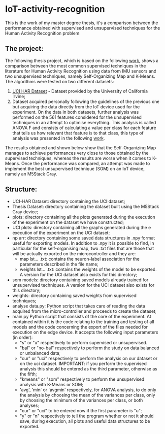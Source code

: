 # IoT-activity-recognition
This is the work of my master degree thesis, it's a comparison between the performance obtained with supervised and unsupervised techniques for the Human Activity Recognition problem

## The project:
The following thesis project, which is based on the following [work](https://ieeexplore.ieee.org/document/9217830), shows a comparison between the most common supervised techniques in the literature for Human Activity Recognition using data from IMU sensors and two unsupervised techniques, namely Self-Organizing Map and K-Means.
The algorithms were tested on two different datasets:
 1) [UCI HAR Dataset](https://archive.ics.uci.edu/dataset/240/human+activity+recognition+using+smartphones) - Dataset provided by the University of California Irvine;
 2) Dataset acquired personally following the guidelines of the previous one but acquiring the data directly from the IoT device used for the experiment.
On the data in both datasets, further analysis was performed on the 561 features considered for the unsupervised techniques in an attempt to optimise everything. This analysis is called ANOVA F and consists of calculating a value per class for each feature that tells us how relevant that feature is to that class, this type of analysis was presented in the following [work](https://ieeexplore.ieee.org/document/8215500).

The results obtained and shown below show that the Self-Organizing Map manages to achieve performances very close to those obtained by the supervised techniques, whereas the results are worse when it comes to K-Means.
Once the performance was compared, an attempt was made to implement the best unsupervised technique (SOM) on an IoT device, namely an M5Stack Gray.

## Structure:
- UCI-HAR Dataset: directory containing the UCI dataset;
- Thesis Dataset: directory containing the dataset built using the M5Stack Gray device;
- plots: directory containing all the plots generated during the execution of the experiment on the dataset we have constructed;
- UCI plots: directory containing all the graphs generated during the e execution of the experiment on the UCI dataset;
- np arr: directory containing some saved data structures in .npy format useful for exporting models. In addition to .npy it is possible to find, in particular for the self-organising map, two .txt files that are those that will be actually exported on the microcontroller and they are:
    - map lst... .txt: contains the neuron-label association for the parameters described in the file name;
    - weights lst... .txt: contains the weights of the model to be exported.
    A version for the UCI dataset also exists for this directory;
- som models: directory containing saved models already trained for unsupervised techniques.
A version for the UCI dataset also exists for this directory;
- weights: directory containing saved weights from supervised techniques;
- analyse data.py: Python script that takes care of reading the data acquired from the micro-controller and proceeds to create the dataset;
- main.py Python script that consists of the core of the experiment. At contained within it is the code relating to the training and testing of all models and the code concerning the export of the files needed for execution on the edge device. It accepts the following input parameters (in order):   
    - "s" or "u" respectively to perform supervised or unsupervised.
    - "bal" or "no-bal" respectively to perform the study on data balanced or unbalanced data;
    - "our" or "uci" respectively to perform the analysis on our dataset or on the uci dataset. IMPORTANT: if you perform the supervised analysis this should be entered as the third parameter, otherwise as the fifth;
    - "kmeans" or "som" respectively to perform the unsupervised analysis with K-Means or SOM;
    - 'avg', 'min' or 'avgmin' respectively, for ANOVA analysis, to do only the analysis by choosing the mean of the variances per class, only by choosing the minimum of the variances per class, or both analyses;
    - "our" or "uci" to be entered now if the first parameter is "u";
    - "y" or "n" respectively to tell the program whether or not it should save, during execution, all plots and useful data structures to be exported.
